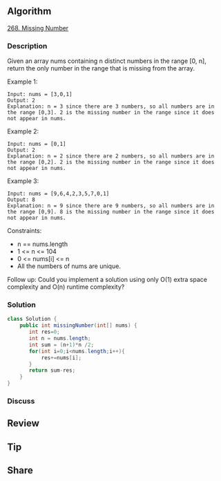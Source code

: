 ## Algorithm

[268. Missing Number](https://leetcode.com/problems/missing-number/)

### Description

Given an array nums containing n distinct numbers in the range [0, n], return the only number in the range that is missing from the array.

Example 1:

```
Input: nums = [3,0,1]
Output: 2
Explanation: n = 3 since there are 3 numbers, so all numbers are in the range [0,3]. 2 is the missing number in the range since it does not appear in nums.
```

Example 2:

```
Input: nums = [0,1]
Output: 2
Explanation: n = 2 since there are 2 numbers, so all numbers are in the range [0,2]. 2 is the missing number in the range since it does not appear in nums.
```

Example 3:

```
Input: nums = [9,6,4,2,3,5,7,0,1]
Output: 8
Explanation: n = 9 since there are 9 numbers, so all numbers are in the range [0,9]. 8 is the missing number in the range since it does not appear in nums.
```

Constraints:

- n == nums.length
- 1 <= n <= 104
- 0 <= nums[i] <= n
- All the numbers of nums are unique.

Follow up: Could you implement a solution using only O(1) extra space complexity and O(n) runtime complexity?

### Solution

```java
class Solution {
    public int missingNumber(int[] nums) {
       int res=0;
       int n = nums.length;
       int sum = (n+1)*n /2;
       for(int i=0;i<nums.length;i++){
           res+=nums[i];
       }
       return sum-res;
    }
}
```

### Discuss

## Review


## Tip


## Share
